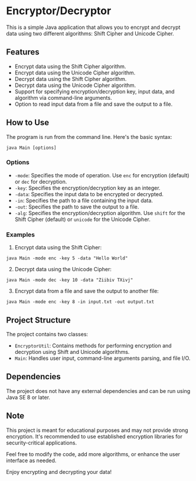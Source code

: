 # Encryptor/Decryptor

This is a simple Java application that allows you to encrypt and decrypt data using two different algorithms: Shift Cipher and Unicode Cipher.

## Features

- Encrypt data using the Shift Cipher algorithm.
- Encrypt data using the Unicode Cipher algorithm.
- Decrypt data using the Shift Cipher algorithm.
- Decrypt data using the Unicode Cipher algorithm.
- Support for specifying encryption/decryption key, input data, and algorithm via command-line arguments.
- Option to read input data from a file and save the output to a file.

## How to Use

The program is run from the command line. Here's the basic syntax:
```
java Main [options]
```


### Options

- `-mode`: Specifies the mode of operation. Use `enc` for encryption (default) or `dec` for decryption.
- `-key`: Specifies the encryption/decryption key as an integer.
- `-data`: Specifies the input data to be encrypted or decrypted.
- `-in`: Specifies the path to a file containing the input data.
- `-out`: Specifies the path to save the output to a file.
- `-alg`: Specifies the encryption/decryption algorithm. Use `shift` for the Shift Cipher (default) or `unicode` for the Unicode Cipher.

### Examples

1. Encrypt data using the Shift Cipher:
```
java Main -mode enc -key 5 -data "Hello World"
```
2. Decrypt data using the Unicode Cipher:
```
java Main -mode dec -key 10 -data "Ziibiv TXivj"
```
3. Encrypt data from a file and save the output to another file:
```
java Main -mode enc -key 8 -in input.txt -out output.txt
```

## Project Structure

The project contains two classes:

- `EncryptorUtil`: Contains methods for performing encryption and decryption using Shift and Unicode algorithms.
- `Main`: Handles user input, command-line arguments parsing, and file I/O.

## Dependencies

The project does not have any external dependencies and can be run using Java SE 8 or later.

## Note

This project is meant for educational purposes and may not provide strong encryption. It's recommended to use established encryption libraries for security-critical applications.

Feel free to modify the code, add more algorithms, or enhance the user interface as needed.

Enjoy encrypting and decrypting your data!